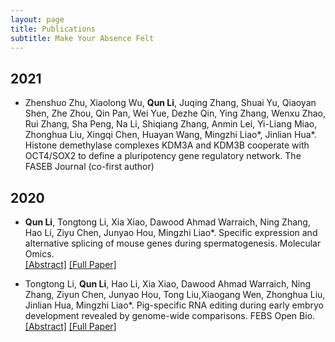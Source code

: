 ```yaml
---
layout: page
title: Publications
subtitle: Make Your Absence Felt
---
```

## 2021
- Zhenshuo Zhu, Xiaolong Wu, **Qun Li**, Juqing Zhang, Shuai Yu,  Qiaoyan Shen, Zhe Zhou, Qin Pan, Wei Yue, Dezhe Qin, Ying Zhang, Wenxu Zhao, Rui Zhang, Sha Peng, Na Li, Shiqiang Zhang, Anmin Lei, Yi-Liang Miao, Zhonghua Liu, Xingqi Chen, Huayan Wang, Mingzhi Liao\*, Jinlian Hua\*. Histone demethylase complexes KDM3A and KDM3B cooperate with OCT4/SOX2 to define a pluripotency gene regulatory network. The FASEB Journal (co-first author)<br>

## 2020
- **Qun Li**, Tongtong Li, Xia Xiao, Dawood Ahmad Warraich, Ning Zhang, Hao Li, Ziyu Chen, Junyao Hou, Mingzhi Liao\*. Specific expression and alternative splicing of mouse genes during spermatogenesis. Molecular Omics. <br>
[[Abstract]](https://pubmed.ncbi.nlm.nih.gov/32211685/)
[[Full Paper]](/resources/publications/2020_mo.pdf)

- Tongtong Li, **Qun Li**, Hao Li, Xia Xiao, Dawood Ahmad Warraich, Ning Zhang, Ziyun Chen, Junyao Hou, Tong Liu,Xiaogang Wen, Zhonghua Liu, Jinlian Hua, Mingzhi Liao\*. Pig-specific RNA editing during early embryo development revealed by genome-wide comparisons. FEBS Open Bio. <br>
[[Abstract]](https://pubmed.ncbi.nlm.nih.gov/32433824/)
[[Full Paper]](/resources/publications/2020_febs_open.pdf)
